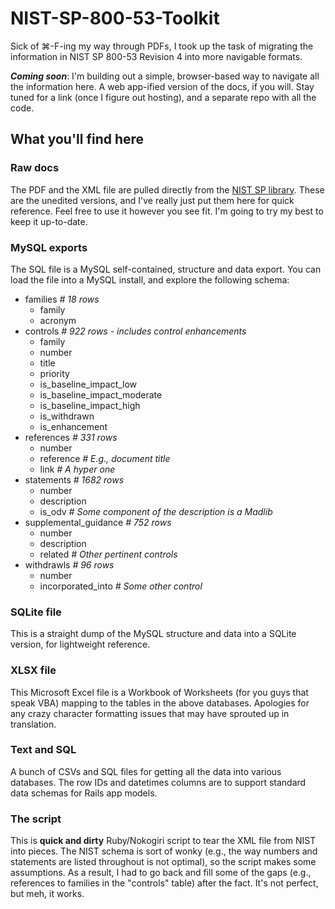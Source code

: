 # NIST-SP-800-53-Toolkit

Sick of &#8984;-F-ing my way through PDFs, I took up the task of migrating the information in NIST SP 800-53 Revision 4 into more navigable formats.

**_Coming soon_**: I'm building out a simple, browser-based way to navigate all the information here. A web app-ified version of the docs, if you will. Stay tuned for a link (once I figure out hosting), and a separate repo with all the code.

## What you'll find here

### Raw docs

The PDF and the XML file are pulled directly from the [NIST SP library](http://csrc.nist.gov/publications/PubsSPs.html). These are the unedited versions, and I've really just put them here for quick reference. Feel free to use it however you see fit. I'm going to try my best to keep it up-to-date.

### MySQL exports

The SQL file is a MySQL self-contained, structure and data export. You can load the file into a MySQL install, and explore the following schema:

* families *# 18 rows*
  * family
  * acronym
* controls *# 922 rows - includes control enhancements*
  * family
  * number
  * title
  * priority
  * is_baseline_impact_low
  * is_baseline_impact_moderate
  * is_baseline_impact_high
  * is_withdrawn
  * is_enhancement
* references *# 331 rows*
  * number
  * reference *# E.g., document title*
  * link *# A hyper one*
* statements *# 1682 rows*
  * number
  * description
  * is_odv *# Some component of the description is a Madlib*
* supplemental_guidance *# 752 rows*
  * number
  * description
  * related *# Other pertinent controls*
* withdrawls *# 96 rows*
  * number
  * incorporated_into *# Some other control*

### SQLite file

This is a straight dump of the MySQL structure and data into a SQLite version, for lightweight reference.

### XLSX file

This Microsoft Excel file is a Workbook of Worksheets (for you guys that speak VBA) mapping to the tables in the above databases. Apologies for any crazy character formatting issues that may have sprouted up in translation.

### Text and SQL
A bunch of CSVs and SQL files for getting all the data into various databases. The row IDs and datetimes columns are to support standard data schemas for Rails app models.

### The script

This is **quick and dirty** Ruby/Nokogiri script to tear the XML file from NIST into pieces. The NIST schema is sort of wonky (e.g., the way numbers and statements are listed throughout is not optimal), so the script makes some assumptions. As a result, I had to go back and fill some of the gaps (e.g., references to families in the "controls" table) after the fact. It's not perfect, but meh, it works.
